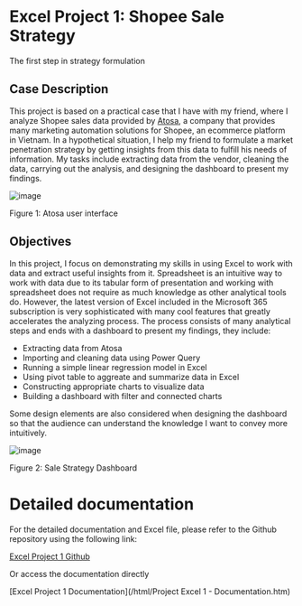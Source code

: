 # Excel Project 1: Shopee Sale Strategy
The first step in strategy formulation

## Case Description

This project is based on a practical case that I have with my friend, where I analyze Shopee sales data provided by [Atosa](https://app.atosa.asia/), a company that provides many marketing automation solutions for Shopee, an ecommerce platform in Vietnam. In a hypothetical situation, I help my friend to formulate a market penetration strategy by getting insights from this data to fulfill his needs of information. My tasks include extracting data from the vendor, cleaning the data, carrying out the analysis, and designing the dashboard to present my findings. 

![image](https://user-images.githubusercontent.com/89245616/177207114-a8f56de3-502a-4d31-9374-24c4ee9254e7.png)

Figure 1: Atosa user interface

## Objectives

In this project, I focus on demonstrating my skills in using Excel to work with data and extract useful insights from it. Spreadsheet is an intuitive way to work with data due to its tabular form of presentation and working with spreadsheet does not require as much knowledge as other analytical tools do. However, the latest version of Excel included in the Microsoft 365 subscription is very sophisticated with many cool features that greatly accelerates the analyzing process. The process consists of many analytical steps and ends with a dashboard to present my findings, they include:

* Extracting data from Atosa 
* Importing and cleaning data using Power Query
* Running a simple linear regression model in Excel
* Using pivot table to aggreate and summarize data in Excel
* Constructing appropriate charts to visualize data
* Building a dashboard with filter and connected charts

Some design elements are also considered when designing the dashboard so that the audience can understand the knowledge I want to convey more intuitively.

![image](https://user-images.githubusercontent.com/89245616/177208499-ab14d29e-f68f-4cfb-8705-1ba11b8e1d99.png)

Figure 2: Sale Strategy Dashboard

# Detailed documentation

For the detailed documentation and Excel file, please refer to the Github repository using the following link:

[Excel Project 1 Github](https://github.com/ChinhMaiGit/Project-Excel-1)

Or access the documentation directly

[Excel Project 1 Documentation](/html/Project Excel 1 - Documentation.htm)
